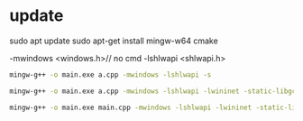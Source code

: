 # update
sudo apt update
sudo apt-get install mingw-w64 cmake

-mwindows  <windows.h>// no cmd
-lshlwapi  <shlwapi.h>

```bash
mingw-g++ -o main.exe a.cpp -mwindows -lshlwapi -s

mingw-g++ -o main.exe a.cpp -mwindows -lshlwapi -lwininet -static-libgcc -static-libstdc++ -s

mingw-g++ -o main.exe main.cpp -mwindows -lshlwapi -lwininet -static-libgcc -static-libstdc++ -s
```